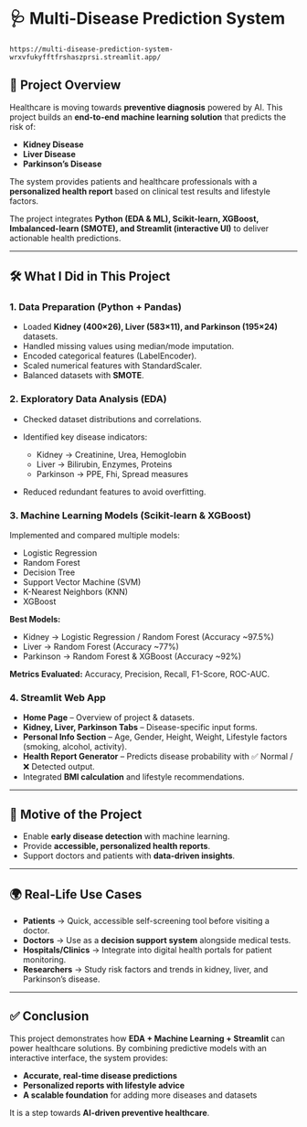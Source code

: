 
# 🩺 Multi-Disease Prediction System
    https://multi-disease-prediction-system-wrxvfukyfftfrshaszprsi.streamlit.app/

## 📌 Project Overview

Healthcare is moving towards **preventive diagnosis** powered by AI. This project builds an **end-to-end machine learning solution** that predicts the risk of:

* **Kidney Disease**
* **Liver Disease**
* **Parkinson’s Disease**

The system provides patients and healthcare professionals with a **personalized health report** based on clinical test results and lifestyle factors.

The project integrates **Python (EDA & ML), Scikit-learn, XGBoost, Imbalanced-learn (SMOTE), and Streamlit (interactive UI)** to deliver actionable health predictions.

---

## 🛠️ What I Did in This Project

### 1. Data Preparation (Python + Pandas)

* Loaded **Kidney (400×26), Liver (583×11), and Parkinson (195×24)** datasets.
* Handled missing values using median/mode imputation.
* Encoded categorical features (LabelEncoder).
* Scaled numerical features with StandardScaler.
* Balanced datasets with **SMOTE**.

### 2. Exploratory Data Analysis (EDA)

* Checked dataset distributions and correlations.
* Identified key disease indicators:

  * Kidney → Creatinine, Urea, Hemoglobin
  * Liver → Bilirubin, Enzymes, Proteins
  * Parkinson → PPE, Fhi, Spread measures
* Reduced redundant features to avoid overfitting.

### 3. Machine Learning Models (Scikit-learn & XGBoost)

Implemented and compared multiple models:

* Logistic Regression
* Random Forest
* Decision Tree
* Support Vector Machine (SVM)
* K-Nearest Neighbors (KNN)
* XGBoost

**Best Models:**

* Kidney → Logistic Regression / Random Forest (Accuracy ~97.5%)
* Liver → Random Forest (Accuracy ~77%)
* Parkinson → Random Forest & XGBoost (Accuracy ~92%)

**Metrics Evaluated:** Accuracy, Precision, Recall, F1-Score, ROC-AUC.

### 4. Streamlit Web App

* **Home Page** – Overview of project & datasets.
* **Kidney, Liver, Parkinson Tabs** – Disease-specific input forms.
* **Personal Info Section** – Age, Gender, Height, Weight, Lifestyle factors (smoking, alcohol, activity).
* **Health Report Generator** – Predicts disease probability with ✅ Normal / ❌ Detected output.
* Integrated **BMI calculation** and lifestyle recommendations.

---

## 🎯 Motive of the Project

* Enable **early disease detection** with machine learning.
* Provide **accessible, personalized health reports**.
* Support doctors and patients with **data-driven insights**.

---

## 🌍 Real-Life Use Cases

* **Patients** → Quick, accessible self-screening tool before visiting a doctor.
* **Doctors** → Use as a **decision support system** alongside medical tests.
* **Hospitals/Clinics** → Integrate into digital health portals for patient monitoring.
* **Researchers** → Study risk factors and trends in kidney, liver, and Parkinson’s disease.

---

## ✅ Conclusion

This project demonstrates how **EDA + Machine Learning + Streamlit** can power healthcare solutions.
By combining predictive models with an interactive interface, the system provides:

* **Accurate, real-time disease predictions**
* **Personalized reports with lifestyle advice**
* **A scalable foundation** for adding more diseases and datasets

It is a step towards **AI-driven preventive healthcare**.

